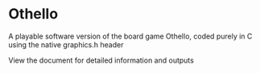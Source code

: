 # Othello
A playable software version of the board game Othello, coded purely in C using the native graphics.h header

View the document for detailed information and outputs
